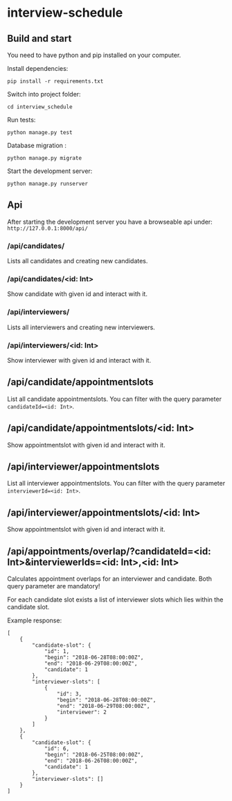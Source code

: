 # interview-schedule

## Build and start 
You need to have python and pip installed on your computer.

Install dependencies:

`pip install -r requirements.txt`

Switch into project folder:

`cd interview_schedule`

Run tests: 

`python manage.py test`

Database migration : 

`python manage.py migrate`

Start the development server: 

`python manage.py runserver`

## Api

After starting the development server you have a browseable api under: 
`http://127.0.0.1:8000/api/`

### /api/candidates/
Lists all candidates and creating new candidates.

### /api/candidates/<id: Int>
Show candidate with given id and interact with it.

### /api/interviewers/
Lists all interviewers and creating new interviewers.

### /api/interviewers/<id: Int>
Show interviewer with given id and interact with it.

## /api/candidate/appointmentslots
List all candidate appointmentslots. You can filter with the query parameter `candidateId=<id: Int>`.

## /api/candidate/appointmentslots/<id: Int>
Show appointmentslot with given id and interact with it.

## /api/interviewer/appointmentslots
List all interviewer appointmentslots. You can filter with the query parameter `interviewerId=<id: Int>`.

## /api/interviewer/appointmentslots/<id: Int>
Show appointmentslot with given id and interact with it.

## /api/appointments/overlap/?candidateId=<id: Int>&interviewerIds=<id: Int>,<id: Int>
Calculates appointment overlaps for an interviewer and candidate. 
Both query parameter are mandatory!

For each candidate slot exists a list of interviewer slots which lies within the candidate slot. 

Example response: 

```
[
    {
        "candidate-slot": {
            "id": 1,
            "begin": "2018-06-28T08:00:00Z",
            "end": "2018-06-29T08:00:00Z",
            "candidate": 1
        },
        "interviewer-slots": [
            {
                "id": 3,
                "begin": "2018-06-28T08:00:00Z",
                "end": "2018-06-29T08:00:00Z",
                "interviewer": 2
            }
        ]
    },
    {
        "candidate-slot": {
            "id": 6,
            "begin": "2018-06-25T08:00:00Z",
            "end": "2018-06-26T08:00:00Z",
            "candidate": 1
        },
        "interviewer-slots": []
    }
]
```

